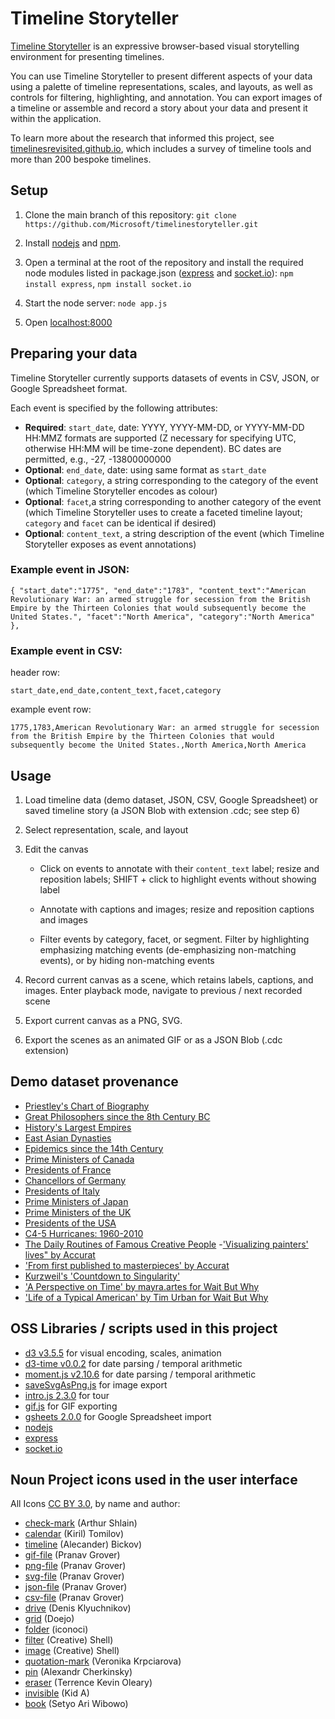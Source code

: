 # Timeline Storyteller

[Timeline Storyteller](https://timelinestoryteller.com/) is an expressive browser-based visual storytelling environment for presenting timelines.

You can use Timeline Storyteller to present different aspects of your data using a palette of timeline representations, scales, and layouts, as well as controls for filtering, highlighting, and annotation. You can export images of a timeline or assemble and record a story about your data and present it within the application.

To learn more about the research that informed this project, see [timelinesrevisited.github.io](https://timelinesrevisited.github.io/), which includes a survey of timeline tools and more than 200 bespoke timelines.

## Setup

1. Clone the main branch of this repository: `git clone https://github.com/Microsoft/timelinestoryteller.git`

2. Install [nodejs](https://nodejs.org/) and [npm](https://www.npmjs.com/).

3. Open a terminal at the root of the repository and install the required node modules listed in package.json ([express](https://www.npmjs.com/package/express) and [socket.io](https://www.npmjs.com/package/socket.io)): `npm install express`, `npm install socket.io`

4. Start the node server: `node app.js`

5. Open [localhost:8000](http://localhost:8000/)

## Preparing your data

Timeline Storyteller currently supports datasets of events in CSV, JSON, or Google Spreadsheet format.

Each event is specified by the following attributes:

- __Required__: `start_date`, date: YYYY, YYYY-MM-DD, or YYYY-MM-DD HH:MMZ formats are supported (Z necessary for specifying UTC, otherwise HH:MM will be time-zone dependent). BC dates are permitted, e.g., -27, -13800000000
- __Optional__: `end_date`, date: using same format as `start_date`
- __Optional__: `category`, a string corresponding to the category of the event (which Timeline Storyteller encodes as colour)
- __Optional__: `facet`,a string corresponding to another category of the event (which Timeline Storyteller uses to create a faceted timeline layout; `category` and `facet` can be identical if desired)
- __Optional__: `content_text`, a string description of the event (which Timeline Storyteller exposes as event annotations)

### Example event in JSON:

`{
  "start_date":"1775",
  "end_date":"1783",
  "content_text":"American Revolutionary War: an armed struggle for secession from the British Empire by the Thirteen Colonies that would subsequently become the United States.",
  "facet":"North America",
  "category":"North America"
},`

### Example event in CSV:

header row:

`start_date,end_date,content_text,facet,category`

example event row:

`1775,1783,American Revolutionary War: an armed struggle for secession from the British Empire by the Thirteen Colonies that would subsequently become the United States.,North America,North America`

## Usage

1. Load timeline data (demo dataset, JSON, CSV, Google Spreadsheet) or saved timeline story (a JSON Blob with extension .cdc; see step 6)

2. Select representation, scale, and layout

3. Edit the canvas

	* Click on events to annotate with their `content_text` label; resize and reposition labels; SHIFT + click to highlight events without showing label

	* Annotate with captions and images; resize and reposition captions and images

 	* Filter events by category, facet, or segment. Filter by highlighting emphasizing matching events (de-emphasizing non-matching events), or by hiding non-matching events

4. Record current canvas as a scene, which retains labels, captions, and images. Enter playback mode, navigate to previous / next recorded scene

5. Export current canvas as a PNG, SVG.

6. Export the scenes as an animated GIF or as a JSON Blob (.cdc extension)


## Demo dataset provenance

- [Priestley's Chart of Biography](https://upload.wikimedia.org/wikipedia/commons/9/98/PriestleyChart.gif)
- [Great Philosophers since the 8th Century BC](http://bl.ocks.org/rengel-de/5603464)
- [History's Largest Empires](http://nowherenearithaca.github.io/empires/index.html)
- [East Asian Dynasties](http://bl.ocks.org/bunkat/2338034)
- [Epidemics since the 14th Century](https://en.wikipedia.org/wiki/List_of_epidemics)
- [Prime Ministers of Canada](http://www.downloadexcelfiles.com/ca_en/download-excel-file-list-prime-ministers-canada)
- [Presidents of France](http://www.downloadexcelfiles.com/fr_en/download-excel-file-list-presidents-france)
- [Chancellors of Germany](https://en.wikipedia.org/wiki/List_of_Chancellors_of_Germany)
- [Presidents of Italy](http://www.downloadexcelfiles.com/it_en/download-excel-file-list-presidents-italy)
- [Prime Ministers of Japan](http://www.downloadexcelfiles.com/jp_en/download-excel-file-list-prime-ministers-japan)
- [Prime Ministers of the UK](http://www.downloadexcelfiles.com/gb_en/download-excel-file-list-prime-ministers-uk)
- [Presidents of the USA](https://raw.githubusercontent.com/hitch17/sample-data/master/presidents.json)
- [C4-5 Hurricanes: 1960-2010](http://www.aoml.noaa.gov/hrd/hurdat/easyread-2011.html)
- [The Daily Routines of Famous Creative People](https://podio.com/site/creative-routines)
-['Visualizing painters' lives" by Accurat](http://www.brainpickings.org/2013/06/07/painters-lives-accurat-giorgia-lupi/)
- ['From first published to masterpieces' by Accurat](http://www.brainpickings.org/2013/11/29/accurat-modern-library/)
- [Kurzweil's 'Countdown to Singularity'](http://www.singularity.com/images/charts/CountdowntoSingularityLog.jpg)
- ['A Perspective on Time' by mayra.artes for Wait But Why](http://visual.ly/perspective-time)
- ['Life of a Typical American' by Tim Urban for Wait But Why](http://waitbutwhy.com/2014/05/life-weeks.html)

## OSS Libraries / scripts used in this project

- [d3 v3.5.5](http://d3js.org/) for visual encoding, scales, animation
- [d3-time v0.0.2](https://github.com/d3/d3-time) for date parsing / temporal arithmetic
- [moment.js v2.10.6](http://momentjs.com/) for date parsing / temporal arithmetic
- [saveSvgAsPng.js](https://github.com/exupero/saveSvgAsPng) for image export
- [intro.js 2.3.0](http://usablica.github.com/intro.js/) for tour
- [gif.js](https://github.com/jnordberg/gif.js) for GIF exporting
- [gsheets 2.0.0](https://github.com/interactivethings/gsheets) for Google Spreadsheet import
- [nodejs](https://nodejs.org/)
- [express](https://www.npmjs.com/package/express)
- [socket.io](https://www.npmjs.com/package/socket.io)

## Noun Project icons used in the user interface

All Icons [CC BY 3.0](https://creativecommons.org/licenses/by/3.0/us/), by name and author:

- [check-mark](https://thenounproject.com/term/check-mark/608852) (Arthur Shlain)
- [calendar](https://thenounproject.com/term/calendar/38869) (Kiril) Tomilov)
- [timeline](https://thenounproject.com/term/timeline/152347) (Alecander) Bickov)
- [gif-file](https://thenounproject.com/term/gif-file/446903) (Pranav Grover)
- [png-file](https://thenounproject.com/term/png-file/446907) (Pranav Grover)
- [svg-file](https://thenounproject.com/term/svg-file/446904) (Pranav Grover)
- [json-file](https://thenounproject.com/term/json-file/446959) (Pranav Grover)
- [csv-file](https://thenounproject.com/term/csv-file/446962) (Pranav Grover)
- [drive](https://thenounproject.com/term/drive/128372) (Denis Klyuchnikov)
- [grid](https://thenounproject.com/term/grid/539919) (Doejo)
- [folder](https://thenounproject.com/term/folder/43216) (iconoci)
- [filter](https://thenounproject.com/term/filter/132317) (Creative) Shell)
- [image](https://thenounproject.com/term/image/332296) (Creative) Shell)
- [quotation-mark](https://thenounproject.com/term/quotation-mark/378366) (Veronika Krpciarova)
- [pin](https://thenounproject.com/term/pin/172903) (Alexandr Cherkinsky)
- [eraser](https://thenounproject.com/term/eraser/3715) (Terrence Kevin Oleary)
- [invisible](https://thenounproject.com/term/invisible/506290) (Kid A)
- [book](https://thenounproject.com/term/book/861149) (Setyo Ari Wibowo)
